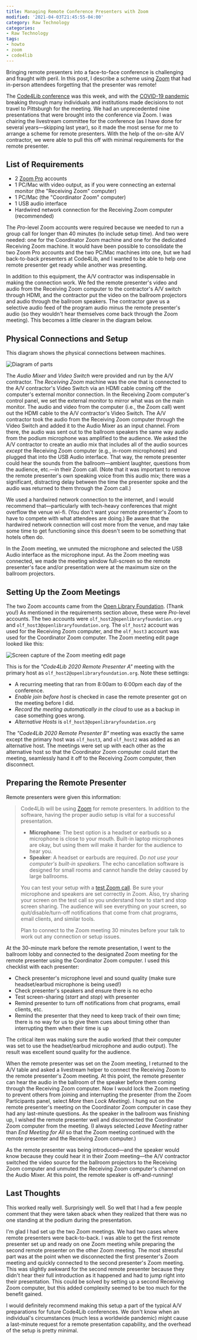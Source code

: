 ```yaml
---
title: Managing Remote Conference Presenters with Zoom
modified: '2021-04-03T21:45:55-04:00'
category: Raw Technology
categories:
- Raw Technology
tags:
- howto
- zoom
- code4lib
---
```

Bringing remote presenters into a face-to-face conference is challenging and fraught with peril.
In this post, I describe a scheme using [Zoom](https://zoom.us/) that had in-person attendees forgetting that the presenter was remote!

The [Code4Lib conference](https://2020.code4lib.org/) was this week, and with the [COVID-19 pandemic](https://en.wikipedia.org/wiki/2019%E2%80%9320_coronavirus_pandemic) breaking through many individuals and institutions made decisions to not travel to Pittsburgh for the meeting.
We had an unprecedented nine presentations that were brought into the conference via Zoom.
I was chairing the livestream committee for the conference (as I have done for several years—skipping last year), so it made the most sense for me to arrange a scheme for remote presenters.
With the help of the on-site A/V contractor, we were able to pull this off with minimal requirements for the remote presenter.

## List of Requirements

* 2 [Zoom Pro](https://zoom.us/pricing) accounts
* 1 PC/Mac with video output, as if you were connecting an external monitor (the "Receiving Zoom" computer)
* 1 PC/Mac (the "Coordinator Zoom" computer)
* 1 USB audio interface
* Hardwired network connection for the Receiving Zoom computer (recommended)

The _Pro_-level Zoom accounts were required because we needed to run a group call for longer than 40 minutes (to include setup time).
And two were needed: one for the Coordinator Zoom machine and one for the dedicated Receiving Zoom machine.
It would have been possible to consolidate the two Zoom Pro accounts and the two PC/Mac machines into one, but we had back-to-back presenters at Code4Lib, and I wanted to be able to help one remote presenter get ready while another was presenting.

In addition to this equipment, the A/V contractor was indispensable in making the connection work.
We fed the remote presenter's video and audio from the Receiving Zoom computer to the contractor's A/V switch through HDMI, and the contractor put the video on the ballroom projectors and audio through the ballroom speakers.
The contractor gave us a selective audio feed of the program audio minus the remote presenter's audio (so they wouldn't hear themselves come back through the Zoom meeting).
This becomes a little clearer in the diagram below.

## Physical Connections and Setup
This diagram shows the physical connections between machines.

![Diagram of parts](../../wp-content/uploads/2020/2020-03-14-zoom-remote-presenters.svg)

The _Audio Mixer_ and _Video Switch_ were provided and run by the A/V contractor.
The _Receiving Zoom_ machine was the one that is connected to the A/V contractor's Video Switch via an HDMI cable coming off the computer's external monitor connection.
In the Receiving Zoom computer's control panel, we set the external monitor to mirror what was on the main monitor.
The audio and video from the computer (i.e., the Zoom call) went out the HDMI cable to the A/V contractor's Video Switch.
The A/V contractor took the audio from the Receiving Zoom computer through the Video Switch and added it to the Audio Mixer as an input channel.
From there, the audio was sent out to the ballroom speakers the same way audio from the podium microphone was amplified to the audience.
We asked the A/V contractor to create an audio mix that includes all of the audio sources _except_ the Receiving Zoom computer (e.g., in-room microphones) and plugged that into the USB Audio interface.
That way, the remote presenter could hear the sounds from the ballroom—ambient laughter, questions from the audience, etc.—in their Zoom call.
(Note that it was important to remove the remote presenter's own speaking voice from this audio mix; there was a significant, distracting delay between the time the presenter spoke and the audio was returned to them through the Zoom call.)

We used a hardwired network connection to the internet, and I would recommend that—particularly with tech-heavy conferences that might overflow the venue wi-fi.
(You don't want your remote presenter's Zoom to have to compete with what attendees are doing.)
Be aware that the hardwired network connection will cost more from the venue, and may take some time to get functioning since this doesn't seem to be something that hotels often do.

In the Zoom meeting, we unmuted the microphone and selected the USB Audio interface as the microphone input.
As the Zoom meeting was connected, we made the meeting window full-screen so the remote presenter's face and/or presentation were at the maximum size on the ballroom projectors.

## Setting Up the Zoom Meetings
The two Zoom accounts came from the [Open Library Foundation](https://openlibraryfoundation.org/). (Thank you!)
As mentioned in the requirements section above, these were _Pro_-level accounts.
The two accounts were `olf_host2@openlibraryfoundation.org` and `olf_host3@openlibraryfoundation.org`.
The `olf_host2` account was used for the Receiving Zoom computer, and the `olf_host3` account was used for the Coordinator Zoom computer.
The Zoom meeting edit page looked like this:

![Screen capture of the Zoom meeting edit page](../../wp-content/uploads/2020/2020-03-14-screenshot-zoom.png)

This is for the _"Code4Lib 2020 Remote Presenter A"_ meeting with the primary host as `olf_host2@openlibraryfoundation.org`.
Note these settings:

* A recurring meeting that ran from 8:00am to 6:00pm each day of the conference.
* _Enable join before host_ is checked in case the remote presenter got on the meeting before I did.
* _Record the meeting automatically in the cloud_ to use as a backup in case something goes wrong.
* _Alternative Hosts_ is `olf_host3@openlibraryfoundation.org`

The _"Code4Lib 2020 Remote Presenter B"_ meeting was exactly the same except the primary host was `olf_host3`, and `olf_host2` was added as an alternative host.
The meetings were set up with each other as the alternative host so that the Coordinator Zoom computer could start the meeting, seamlessly hand it off to the Receiving Zoom computer, then disconnect.

## Preparing the Remote Presenter
Remote presenters were given this information:

> Code4Lib will be using [Zoom](https://zoom.us/support/download) for remote presenters. In addition to the software, having the proper audio setup is vital for a successful presentation. 
>
> * **Microphone**: The best option is a headset or earbuds so a microphone is close to your mouth. Built-in laptop microphones are okay, but using them will make it harder for the audience to hear you.
> * **Speaker**: A headset or earbuds are required. _Do not use your computer's built-in speakers._ The echo cancellation software is designed for small rooms and cannot handle the delay caused by large ballrooms.
>
> You can test your setup with a [test Zoom call](https://zoom.us/test). Be sure your microphone and speakers are set correctly in Zoom. Also, try sharing your screen on the test call so you understand how to start and stop screen sharing. The audience will see everything on your screen, so quit/disable/turn-off notifications that come from chat programs, email clients, and similar tools. 
>
> Plan to connect to the Zoom meeting 30 minutes before your talk to work out any connection or setup issues. 

At the 30-minute mark before the remote presentation, I went to the ballroom lobby and connected to the designated Zoom meeting for the remote presenter using the Coordinator Zoom computer.
I used this checklist with each presenter:

* Check presenter's microphone level and sound quality (make sure headset/earbud microphone is being used!)
* Check presenter's speakers and ensure there is no echo
* Test screen-sharing (_start_ and _stop_) with presenter
* Remind presenter to turn off notifications from chat programs, email clients, etc.
* Remind the presenter that they need to keep track of their own time; there is no way for us to give them cues about timing other than interrupting them when their time is up

The critical item was making sure the audio worked (that their computer was set to use the headset/earbud microphone and audio output).
The result was excellent sound quality for the audience.

When the remote presenter was set on the Zoom meeting, I returned to the A/V table and asked a livestream helper to connect the Receiving Zoom to the remote presenter's Zoom meeting.
At this point, the remote presenter can hear the audio in the ballroom of the speaker before them coming through the Receiving Zoom computer.
Now I would lock the Zoom meeting to prevent others from joining and interrupting the presenter (from the Zoom Participants panel, select _More_ then _Lock Meeting_).
I hung out on the remote presenter's meeting on the Coordinator Zoom computer in case they had any last-minute questions.
As the speaker in the ballroom was finishing up, I wished the remote presenter well and disconnected the Coordinator Zoom computer from the meeting.
(I always selected _Leave Meeting_ rather than _End Meeting for All_ so that the Zoom meeting continued with the remote presenter and the Receiving Zoom computer.)

As the remote presenter was being introduced—and the speaker would know because they could hear it in their Zoom meeting—the A/V contractor switched the video source for the ballroom projectors to the Receiving Zoom computer and unmuted the Receiving Zoom computer's channel on the Audio Mixer.
At this point, the remote speaker is off-and-running!

## Last Thoughts
This worked really well.  Surprisingly well.
So well that I had a few people comment that they were taken aback when they realized that there was no one standing at the podium during the presentation.

I'm glad I had set up the two Zoom meetings.
We had two cases where remote presenters were back-to-back.
I was able to get the first remote presenter set up and ready on one Zoom meeting while preparing the second remote presenter on the other Zoom meeting.
The most stressful part was at the point when we disconnected the first presenter's Zoom meeting and quickly connected to the second presenter's Zoom meeting.
This was slightly awkward for the second remote presenter because they didn't hear their full introduction as it happened and had to jump right into their presentation.
This could be solved by setting up a second Receiving Zoom computer, but this added complexity seemed to be too much for the benefit gained.

I would definitely recommend making this setup a part of the typical A/V preparations for future Code4Lib conferences.
We don't know when an individual's circumstances (much less a worldwide pandemic) might cause a last-minute request for a remote presentation capability, and the overhead of the setup is pretty minimal.